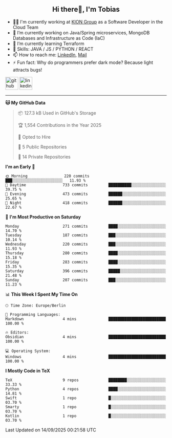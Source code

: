 <h2 align="center">Hi there👋, I'm Tobias</h2>

- 🧑‍💼 I'm currently working at [KION Group](https://www.kiongroup.com/) as a Software Developer in the Cloud Team
- 🔭 I’m currently working on Java/Spring microservices, MongoDB Databases and Infrastructure as Code (IaC)
- 🌱 I’m currently learning Terraform
- 💪 Skills: JAVA / JS / PYTHON / REACT
- 📫 How to reach me: [LinkedIn](https://www.linkedin.com/in/tgoetz), [Mail](mailto:mail@tobiasgoetz.com) 
- ⚡ Fun fact: Why do programmers prefer dark mode? Because light attracts bugs!

[<img src='https://cdn.jsdelivr.net/npm/simple-icons@3.0.1/icons/github.svg' alt='github' height='40'>](https://github.com/TobiasGoetz)  [<img src='https://cdn.jsdelivr.net/npm/simple-icons@3.0.1/icons/linkedin.svg' alt='linkedin' height='40'>](https://www.linkedin.com/in/tgoetz/)  

---

<!--START_SECTION:waka-->
**🐱 My GitHub Data** 

> 📦 127.3 kB Used in GitHub's Storage 
 > 
> 🏆 1,554 Contributions in the Year 2025
 > 
> 💼 Opted to Hire
 > 
> 📜 5 Public Repositories 
 > 
> 🔑 14 Private Repositories 
 > 
**I'm an Early 🐤** 

```text
🌞 Morning                220 commits         ███░░░░░░░░░░░░░░░░░░░░░░   11.93 % 
🌆 Daytime                733 commits         ██████████░░░░░░░░░░░░░░░   39.75 % 
🌃 Evening                473 commits         ██████░░░░░░░░░░░░░░░░░░░   25.65 % 
🌙 Night                  418 commits         ██████░░░░░░░░░░░░░░░░░░░   22.67 % 
```
📅 **I'm Most Productive on Saturday** 

```text
Monday                   271 commits         ████░░░░░░░░░░░░░░░░░░░░░   14.70 % 
Tuesday                  187 commits         ███░░░░░░░░░░░░░░░░░░░░░░   10.14 % 
Wednesday                220 commits         ███░░░░░░░░░░░░░░░░░░░░░░   11.93 % 
Thursday                 280 commits         ████░░░░░░░░░░░░░░░░░░░░░   15.18 % 
Friday                   283 commits         ████░░░░░░░░░░░░░░░░░░░░░   15.35 % 
Saturday                 396 commits         █████░░░░░░░░░░░░░░░░░░░░   21.48 % 
Sunday                   207 commits         ███░░░░░░░░░░░░░░░░░░░░░░   11.23 % 
```


📊 **This Week I Spent My Time On** 

```text
🕑︎ Time Zone: Europe/Berlin

💬 Programming Languages: 
Markdown                 4 mins              █████████████████████████   100.00 % 

🔥 Editors: 
Obsidian                 4 mins              █████████████████████████   100.00 % 

💻 Operating System: 
Windows                  4 mins              █████████████████████████   100.00 % 
```

**I Mostly Code in TeX** 

```text
TeX                      9 repos             ████████░░░░░░░░░░░░░░░░░   33.33 % 
Python                   4 repos             ████░░░░░░░░░░░░░░░░░░░░░   14.81 % 
Swift                    1 repo              █░░░░░░░░░░░░░░░░░░░░░░░░   03.70 % 
Smarty                   1 repo              █░░░░░░░░░░░░░░░░░░░░░░░░   03.70 % 
Kotlin                   1 repo              █░░░░░░░░░░░░░░░░░░░░░░░░   03.70 % 
```




 Last Updated on 14/09/2025 00:21:58 UTC
<!--END_SECTION:waka-->
